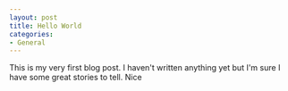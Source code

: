 ```yaml
---
layout: post
title: Hello World
categories:
- General
---
```


This is my very first blog post. I haven't written anything yet but I'm sure I have some great stories to tell. Nice
